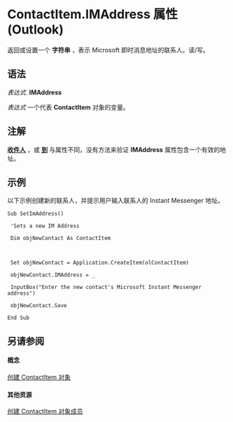 
# ContactItem.IMAddress 属性 (Outlook)

返回或设置一个 **字符串** ，表示 Microsoft 即时消息地址的联系人。读/写。


## 语法

 _表达式_. **IMAddress**

 _表达式_ 一个代表 **ContactItem** 对象的变量。


## 注解

 **[收件人](58897f66-8a6a-e1a9-7e3b-5a84624f899d.md)** ，或 **[到](036dc0b7-1ac7-3884-8d3e-e2f2f1e66ff5.md)** 与属性不同，没有方法来验证 **IMAddress** 属性包含一个有效的地址。


## 示例

以下示例创建新的联系人，并提示用户输入联系人的 Instant Messenger 地址。


```
Sub SetImAddress() 
 
 'Sets a new IM Address 
 
 Dim objNewContact As ContactItem 
 
 
 
 Set objNewContact = Application.CreateItem(olContactItem) 
 
 objNewContact.IMAddress = _ 
 
 InputBox("Enter the new contact's Microsoft Instant Messenger address") 
 
 objNewContact.Save 
 
End Sub
```


## 另请参阅


#### 概念


[创建 ContactItem 对象](8e32093c-a678-f1fd-3f35-c2d8994d166f.md)
#### 其他资源


[创建 ContactItem 对象成员](a8b13369-4c87-02aa-e62a-1f3067e559fa.md)
